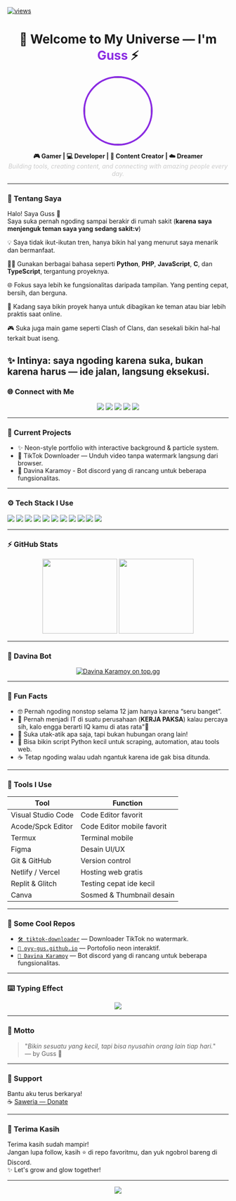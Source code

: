 <p align="left">
  <a href="#"><img alt="views" title="Github views" src="https://komarev.com/ghpvc/?username=oyy-gus" /></a>
</p>

<h1 align="center">🚀 Welcome to My Universe — I'm <span style="color:#8a2be2;">Guss</span> ⚡</h1>

<p align="center">
  <img src="https://avatars.githubusercontent.com/u/97151655" width="150" style="border-radius: 50%; border: 4px solid #8a2be2;" />
</p>

<p align="center">
  <b>🎮 Gamer | 💻 Developer | 🎥 Content Creator | ☁️ Dreamer</b><br>
  <i style="color:#ccc;">Building tools, creating content, and connecting with amazing people every day.</i>
</p>

---
### 🎯 Tentang Saya

Halo! Saya Guss 👋  
Saya suka pernah ngoding sampai berakir di rumah sakit (**karena saya menjenguk teman saya yang sedang sakit:v**)

💡 Saya tidak ikut-ikutan tren, hanya bikin hal yang menurut saya menarik dan bermanfaat.

🧑‍💻 Gunakan berbagai bahasa seperti **Python**, **PHP**, **JavaScript**, **C**, dan **TypeScript**, tergantung proyeknya.

🌐 Fokus saya lebih ke fungsionalitas daripada tampilan. Yang penting cepat, bersih, dan berguna.

📡 Kadang saya bikin proyek hanya untuk dibagikan ke teman atau biar lebih praktis saat online.

🎮 Suka juga main game seperti Clash of Clans, dan sesekali bikin hal-hal terkait buat iseng.

✨ Intinya: saya ngoding karena suka, bukan karena harus — ide jalan, langsung eksekusi.
---

### 🌐 Connect with Me

<p align="center">
  <a href="https://tiktok.com/@oyy_gus"><img src="https://img.shields.io/badge/TikTok-000000?style=for-the-badge&logo=tiktok&logoColor=white" /></a>
  <a href="https://instagram.com/oyy_gus"><img src="https://img.shields.io/badge/Instagram-E4405F?style=for-the-badge&logo=instagram&logoColor=white" /></a>
  <a href="https://github.com/oyy-gus"><img src="https://img.shields.io/badge/GitHub-181717?style=for-the-badge&logo=github&logoColor=white" /></a>
  <a href="https://discord.gg/xZRx7WyBuD"><img src="https://img.shields.io/badge/Discord-5865F2?style=for-the-badge&logo=discord&logoColor=white" /></a>
  <a href="https://saweria.co/oyygus"><img src="https://img.shields.io/badge/Saweria-FFD700?style=for-the-badge&logo=buymeacoffee&logoColor=black" /></a>
</p>

---

### 💼 Current Projects

- ✨ Neon-style portfolio with interactive background & particle system.
- 🎵 TikTok Downloader — Unduh video tanpa watermark langsung dari browser.
- 🤖 Davina Karamoy - Bot discord yang di rancang untuk beberapa fungsionalitas.
---

### ⚙️ Tech Stack I Use

<p>
  <img src="https://img.shields.io/badge/-HTML5-E34F26?style=flat-square&logo=html5&logoColor=white" />
  <img src="https://img.shields.io/badge/-CSS3-1572B6?style=flat-square&logo=css3&logoColor=white" />
  <img src="https://img.shields.io/badge/-JavaScript-F7DF1E?style=flat-square&logo=javascript&logoColor=black" />
  <img src="https://img.shields.io/badge/-TypeScript-3178C6?style=flat-square&logo=typescript&logoColor=white" />
  <img src="https://img.shields.io/badge/-PHP-777BB4?style=flat-square&logo=php&logoColor=white" />
  <img src="https://img.shields.io/badge/-Python-3776AB?style=flat-square&logo=python&logoColor=white" />
  <img src="https://img.shields.io/badge/-C-00599C?style=flat-square&logo=c&logoColor=white" />
  <img src="https://img.shields.io/badge/-Node.js-339933?style=flat-square&logo=nodedotjs&logoColor=white" />
  <img src="https://img.shields.io/badge/-Git-F05032?style=flat-square&logo=git&logoColor=white" />
  <img src="https://img.shields.io/badge/-VSCode-007ACC?style=flat-square&logo=visualstudiocode&logoColor=white" />
  <img src="https://img.shields.io/badge/etc.-gray?style=flat-square" />
</p>

---

### ⚡ GitHub Stats

<p align="center">
  <img src="https://github-readme-stats.vercel.app/api?username=oyy-gus&show_icons=true&theme=radical" height="170" />
  <img src="https://github-readme-streak-stats.herokuapp.com?user=oyy-gus&theme=radical&hide_border=false" height="170" />
</p>

---

### 🤖 Davina Bot

<p align="center">
  <a href="https://top.gg/bot/1388527324542144563">
    <img alt="Davina Karamoy on top.gg" src="https://top.gg/api/widget/1388527324542144563.svg" />
  </a>
</p>

---

### 🧠 Fun Facts

- 🤓 Pernah ngoding nonstop selama 12 jam hanya karena “seru banget”.
- 🗿 Pernah menjadi IT di suatu perusahaan (**KERJA PAKSA**) kalau percaya sih, kalo engga berarti IQ kamu di atas rata"🗿
- 🧩 Suka utak-atik apa saja, tapi bukan hubungan orang lain!
- 🐍 Bisa bikin script Python kecil untuk scraping, automation, atau tools web.
- ☕ Tetap ngoding walau udah ngantuk karena ide gak bisa ditunda.

---

### 🔨 Tools I Use

| Tool | Function |
|------|----------|
| Visual Studio Code | Code Editor favorit |
| Acode/Spck Editor | Code Editor mobile favorit |
| Termux | Terminal mobile |
| Figma | Desain UI/UX |
| Git & GitHub | Version control |
| Netlify / Vercel | Hosting web gratis |
| Replit & Glitch | Testing cepat ide kecil |
| Canva | Sosmed & Thumbnail desain |

---

### 🚀 Some Cool Repos

- [`🛠️ tiktok-downloader`](https://github.com/oyy-gus/tiktok-downloader) — Downloader TikTok no watermark.
- [`🎨 oyy-gus.github.io`](https://oyy-gus.github.io) — Portofolio neon interaktif.
- [`🤖 Davina Karamoy`](https://discord.com/api/oauth2/authorize?client_id=1388527324542144563&permissions=8&scope=applications.commands%20bot) — Bot discord yang di rancang untuk beberapa fungsionalitas.

---

### ⌨️ Typing Effect

<p align="center">
  <img src="https://readme-typing-svg.demolab.com?font=Fira+Code&size=20&pause=1000&center=true&width=500&lines=Hey+there!+I'm+Guss.;I+love+experimenting,+code+%26+community.;Let's+build+something+awesome+together!;Welcome+to+my+GitHub+world!" />
</p>

---

### 💬 Motto

> "_Bikin sesuatu yang kecil, tapi bisa nyusahin orang lain tiap hari._"  
> — by Guss 🚀

---

### 🌟 Support

Bantu aku terus berkarya!  
☕ [Saweria — Donate](https://saweria.co/oyygus)

---

### 🙌 Terima Kasih

Terima kasih sudah mampir!  
Jangan lupa follow, kasih ⭐ di repo favoritmu, dan yuk ngobrol bareng di Discord.  
✨ Let's grow and glow together!

---

<p align="center">
  <img src="https://capsule-render.vercel.app/api?type=waving&color=1F51FF&height=100&section=footer"/>
</p>
